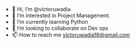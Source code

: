- 👋 Hi, I’m @victoruwadia
- 👀 I’m interested in Project Management.
- 🌱 I’m currently learning Python
- 💞️ I’m looking to collaborate on Dev ops
- 📫 How to reach me victoruwadia16@gmail.com

<!---
victoruwadia/victoruwadia is a ✨ special ✨ repository because its `README.md` (this file) appears on your GitHub profile.
You can click the Preview link to take a look at your changes.
--->
